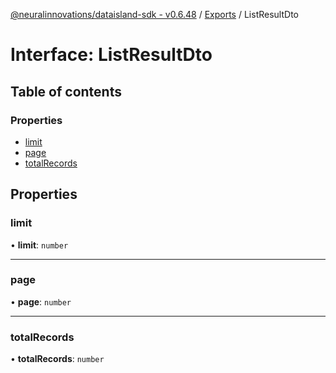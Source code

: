[@neuralinnovations/dataisland-sdk - v0.6.48](../../README.md) / [Exports](../modules.md) / ListResultDto

# Interface: ListResultDto

## Table of contents

### Properties

- [limit](ListResultDto.md#limit)
- [page](ListResultDto.md#page)
- [totalRecords](ListResultDto.md#totalrecords)

## Properties

### limit

• **limit**: `number`

___

### page

• **page**: `number`

___

### totalRecords

• **totalRecords**: `number`
